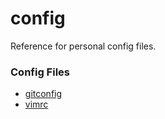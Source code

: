 # config
Reference for personal config files.

### Config Files
* [gitconfig](./gitconfig.md)
* [vimrc](./vimrc.md)
